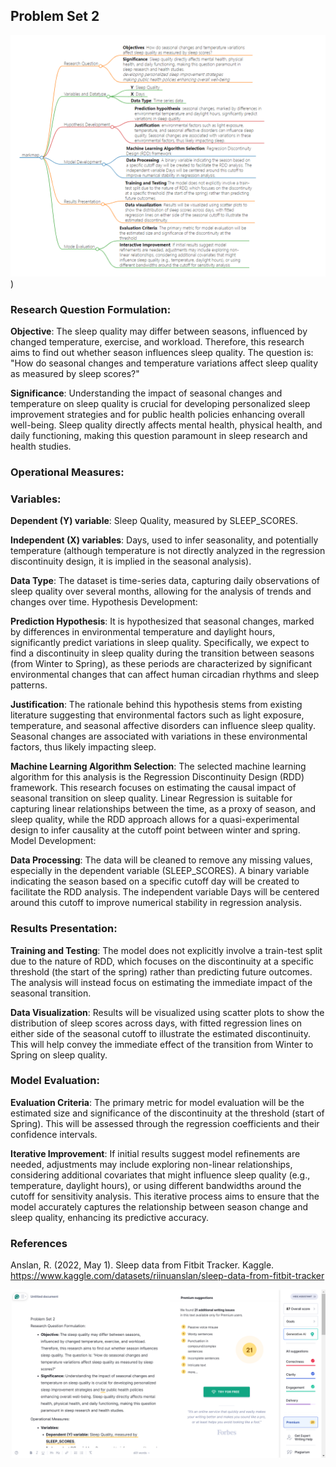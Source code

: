 ## Problem Set 2
![Flow_Chart](https://github.com/Rising-Stars-by-Sunshine/STATS201-Qinyi-Chen-PS2/blob/main/Method/Flow_Chart.png))
### Research Question Formulation:
**Objective**: The sleep quality may differ between seasons, influenced by changed temperature, exercise, and workload. Therefore, this research aims to find out whether season influences sleep quality. The question is: "How do seasonal changes and temperature variations affect sleep quality as measured by sleep scores?"

**Significance**: Understanding the impact of seasonal changes and temperature on sleep quality is crucial for developing personalized sleep improvement strategies and for public health policies enhancing overall well-being. Sleep quality directly affects mental health, physical health, and daily functioning, making this question paramount in sleep research and health studies.

### Operational Measures:

### Variables:

**Dependent (Y) variable**: Sleep Quality, measured by SLEEP_SCORES.

**Independent (X) variables**: Days, used to infer seasonality, and potentially temperature (although temperature is not directly analyzed in the regression discontinuity design, it is implied in the seasonal analysis).

**Data Type**: The dataset is time-series data, capturing daily observations of sleep quality over several months, allowing for the analysis of trends and changes over time.
Hypothesis Development:

**Prediction Hypothesis**: It is hypothesized that seasonal changes, marked by differences in environmental temperature and daylight hours, significantly predict variations in sleep quality. Specifically, we expect to find a discontinuity in sleep quality during the transition between seasons (from Winter to Spring), as these periods are characterized by significant environmental changes that can affect human circadian rhythms and sleep patterns.

**Justification**: The rationale behind this hypothesis stems from existing literature suggesting that environmental factors such as light exposure, temperature, and seasonal affective disorders can influence sleep quality. Seasonal changes are associated with variations in these environmental factors, thus likely impacting sleep.

**Machine Learning Algorithm Selection**: The selected machine learning algorithm for this analysis is the Regression Discontinuity Design (RDD) framework. This research focuses on estimating the causal impact of seasonal transition on sleep quality. Linear Regression is suitable for capturing linear relationships between the time, as a proxy of season, and sleep quality, while the RDD approach allows for a quasi-experimental design to infer causality at the cutoff point between winter and spring.
Model Development:

**Data Processing**: The data will be cleaned to remove any missing values, especially in the dependent variable (SLEEP_SCORES). A binary variable indicating the season based on a specific cutoff day will be created to facilitate the RDD analysis. The independent variable Days will be centered around this cutoff to improve numerical stability in regression analysis.

### Results Presentation:

**Training and Testing**: The model does not explicitly involve a train-test split due to the nature of RDD, which focuses on the discontinuity at a specific threshold (the start of the spring) rather than predicting future outcomes. The analysis will instead focus on estimating the immediate impact of the seasonal transition.

**Data Visualization**: Results will be visualized using scatter plots to show the distribution of sleep scores across days, with fitted regression lines on either side of the seasonal cutoff to illustrate the estimated discontinuity. This will help convey the immediate effect of the transition from Winter to Spring on sleep quality.

### Model Evaluation:

**Evaluation Criteria**: The primary metric for model evaluation will be the estimated size and significance of the discontinuity at the threshold (start of Spring). This will be assessed through the regression coefficients and their confidence intervals.

**Iterative Improvement**: If initial results suggest model refinements are needed, adjustments may include exploring non-linear relationships, considering additional covariates that might influence sleep quality (e.g., temperature, daylight hours), or using different bandwidths around the cutoff for sensitivity analysis. This iterative process aims to ensure that the model accurately captures the relationship between season change and sleep quality, enhancing its predictive accuracy.

### References
Anslan, R. (2022, May 1). Sleep data from Fitbit Tracker. Kaggle. https://www.kaggle.com/datasets/riinuanslan/sleep-data-from-fitbit-tracker 

![Grammarly_2](https://github.com/Annieqyc/STATS201-Qinyi-Chen/blob/main/Method/Grammarly_2.png)

